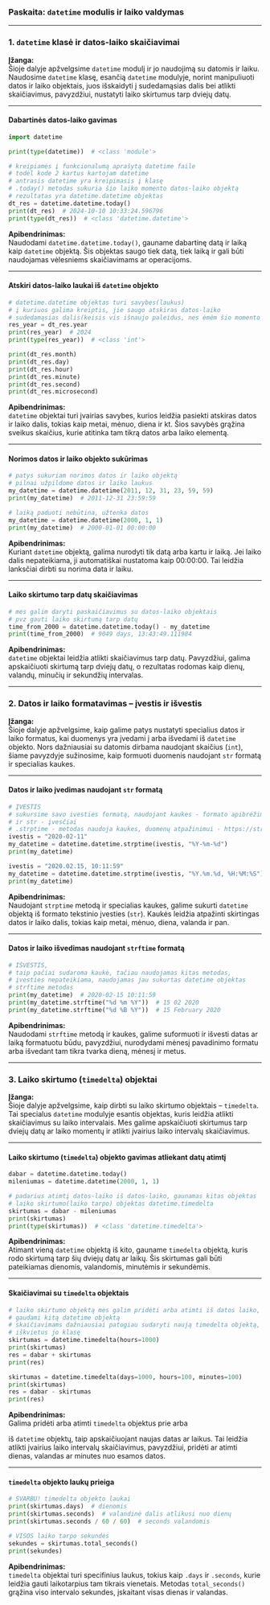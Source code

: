 ### **Paskaita: `datetime` modulis ir laiko valdymas**

---

### **1. `datetime` klasė ir datos-laiko skaičiavimai**

**Įžanga:**  
Šioje dalyje apžvelgsime `datetime` modulį ir jo naudojimą su datomis ir laiku. Naudosime `datetime` klasę, esančią `datetime` modulyje, norint manipuliuoti datos ir laiko objektais, juos išskaidyti į sudedamąsias dalis bei atlikti skaičiavimus, pavyzdžiui, nustatyti laiko skirtumus tarp dviejų datų.

---

#### **Dabartinės datos-laiko gavimas**

```python
import datetime

print(type(datetime))  # <class 'module'>

# kreipiamės į funkcionalumą aprašytą datetime faile
# todėl kode 2 kartus kartojam datetime
# antrasis datetime yra kreipimasis į klasę
# .today() metodas sukuria šio laiko momento datos-laiko objektą
# rezultatas yra datetime.datetime objektas
dt_res = datetime.datetime.today()
print(dt_res)  # 2024-10-10 10:33:24.596796
print(type(dt_res))  # <class 'datetime.datetime'>
```

**Apibendrinimas:**  
Naudodami `datetime.datetime.today()`, gauname dabartinę datą ir laiką kaip `datetime` objektą. Šis objektas saugo tiek datą, tiek laiką ir gali būti naudojamas vėlesniems skaičiavimams ar operacijoms.

---

#### **Atskiri datos-laiko laukai iš `datetime` objekto**

```python
# datetime.datetime objektas turi savybes(laukus)
# į kuriuos galima kreiptis, jie saugo atskiras datos-laiko
# sudedamąsias dalis(keisis vis išnaujo paleidus, nes ėmėm šio momento datą laiką)
res_year = dt_res.year
print(res_year)  # 2024
print(type(res_year))  # <class 'int'>

print(dt_res.month)
print(dt_res.day)
print(dt_res.hour)
print(dt_res.minute)
print(dt_res.second)
print(dt_res.microsecond)
```

**Apibendrinimas:**  
`datetime` objektai turi įvairias savybes, kurios leidžia pasiekti atskiras datos ir laiko dalis, tokias kaip metai, mėnuo, diena ir kt. Šios savybės grąžina sveikus skaičius, kurie atitinka tam tikrą datos arba laiko elementą.

---

#### **Norimos datos ir laiko objekto sukūrimas**

```python
# patys sukuriam norimos datos ir laiko objektą
# pilnai užpildome datos ir laiko laukus
my_datetime = datetime.datetime(2011, 12, 31, 23, 59, 59)
print(my_datetime)  # 2011-12-31 23:59:59

# laiką paduoti nebūtina, užtenka datos
my_datetime = datetime.datetime(2000, 1, 1)
print(my_datetime)  # 2000-01-01 00:00:00
```

**Apibendrinimas:**  
Kuriant `datetime` objektą, galima nurodyti tik datą arba kartu ir laiką. Jei laiko dalis nepateikiama, ji automatiškai nustatoma kaip 00:00:00. Tai leidžia lanksčiai dirbti su norima data ir laiku.

---

#### **Laiko skirtumo tarp datų skaičiavimas**

```python
# mes galim daryti paskaičiavimus su datos-laiko objektais
# pvz gauti laiko skirtumą tarp datų
time_from_2000 = datetime.datetime.today() - my_datetime
print(time_from_2000)  # 9049 days, 13:43:49.111984
```

**Apibendrinimas:**  
`datetime` objektai leidžia atlikti skaičiavimus tarp datų. Pavyzdžiui, galima apskaičiuoti skirtumą tarp dviejų datų, o rezultatas rodomas kaip dienų, valandų, minučių ir sekundžių intervalas.

---

### **2. Datos ir laiko formatavimas – įvestis ir išvestis**

**Įžanga:**  
Šioje dalyje apžvelgsime, kaip galime patys nustatyti specialius datos ir laiko formatus, kai duomenys yra įvedami į arba išvedami iš `datetime` objekto. Nors dažniausiai su datomis dirbama naudojant skaičius (`int`), šiame pavyzdyje sužinosime, kaip formuoti duomenis naudojant `str` formatą ir specialias kaukes.

---

#### **Datos ir laiko įvedimas naudojant `str` formatą**

```python
# ĮVESTIS
# sukursime savo ivesties formatą, naudojant kaukes - formato apibrėžimui
# ir str - įvesčiai
# .strptime - metodas naudoja kaukes, duomenų atpažinimui - https://strftime.org/
ivestis = "2020-02-11"
my_datetime = datetime.datetime.strptime(ivestis, "%Y-%m-%d")
print(my_datetime)

ivestis = "2020.02.15, 10:11:59"
my_datetime = datetime.datetime.strptime(ivestis, "%Y.%m.%d, %H:%M:%S")
print(my_datetime)
```

**Apibendrinimas:**  
Naudojant `strptime` metodą ir specialias kaukes, galime sukurti `datetime` objektą iš formato tekstinio įvesties (`str`). Kaukės leidžia atpažinti skirtingas datos ir laiko dalis, tokias kaip metai, mėnuo, diena, valanda ir pan.

---

#### **Datos ir laiko išvedimas naudojant `strftime` formatą**

```python
# IŠVESTIS,
# taip pačiai sudaroma kaukė, tačiau naudojamas kitas metodas,
# įvesties nepateikiama, naudojamas jau sukurtas datetime objektas
# strftime metodas
print(my_datetime)  # 2020-02-15 10:11:59
print(my_datetime.strftime("%d %m %Y"))  # 15 02 2020
print(my_datetime.strftime("%d %B %Y"))  # 15 February 2020
```

**Apibendrinimas:**  
Naudodami `strftime` metodą ir kaukes, galime suformuoti ir išvesti datas ar laiką formatuotu būdu, pavyzdžiui, nurodydami mėnesį pavadinimo formatu arba išvedant tam tikra tvarka dieną, mėnesį ir metus.

---

### **3. Laiko skirtumo (`timedelta`) objektai**

**Įžanga:**  
Šioje dalyje apžvelgsime, kaip dirbti su laiko skirtumo objektais – `timedelta`. Tai specialus `datetime` modulyje esantis objektas, kuris leidžia atlikti skaičiavimus su laiko intervalais. Mes galime apskaičiuoti skirtumus tarp dviejų datų ar laiko momentų ir atlikti įvairius laiko intervalų skaičiavimus.

---

#### **Laiko skirtumo (`timedelta`) objekto gavimas atliekant datų atimtį**

```python
dabar = datetime.datetime.today()
mileniumas = datetime.datetime(2000, 1, 1)

# padarius atimtį datos-laiko iš datos-laiko, gaunamas kitas objektas
# laiko skirtumo(laiko tarpo) objektas datetime.timedelta
skirtumas = dabar - mileniumas
print(skirtumas)
print(type(skirtumas))  # <class 'datetime.timedelta'>
```

**Apibendrinimas:**  
Atimant vieną `datetime` objektą iš kito, gauname `timedelta` objektą, kuris rodo skirtumą tarp šių dviejų datų ar laikų. Šis skirtumas gali būti pateikiamas dienomis, valandomis, minutėmis ir sekundėmis.

---

#### **Skaičiavimai su `timedelta` objektais**

```python
# laiko skirtumo objektą mes galim pridėti arba atimti iš datos laiko,
# gaudami kitą datetime objektą
# skaičiavimams dažniausiai patogiau sudaryti naują timedelta objektą,
# iškvietus jo klasę
skirtumas = datetime.timedelta(hours=1000)
print(skirtumas)
res = dabar + skirtumas
print(res)

skirtumas = datetime.timedelta(days=1000, hours=100, minutes=100)
print(skirtumas)
res = dabar - skirtumas
print(res)
```

**Apibendrinimas:**  
Galima pridėti arba atimti `timedelta` objektus prie arba

 iš `datetime` objektų, taip apskaičiuojant naujas datas ar laikus. Tai leidžia atlikti įvairius laiko intervalų skaičiavimus, pavyzdžiui, pridėti ar atimti dienas, valandas ar minutes nuo esamos datos.

---

#### **`timedelta` objekto laukų prieiga**

```python
# SVARBU! timedelta objekto laukai
print(skirtumas.days)  # dienomis
print(skirtumas.seconds)  # valandinė dalis atlikusi nuo dienų
print(skirtumas.seconds / 60 / 60)  # seconds valandomis

# VISOS laiko tarpo sekundės
sekundes = skirtumas.total_seconds()
print(sekundes)
```

**Apibendrinimas:**  
`timedelta` objektai turi specifinius laukus, tokius kaip `.days` ir `.seconds`, kurie leidžia gauti laikotarpius tam tikrais vienetais. Metodas `total_seconds()` grąžina viso intervalo sekundes, įskaitant visas dienas ir valandas.